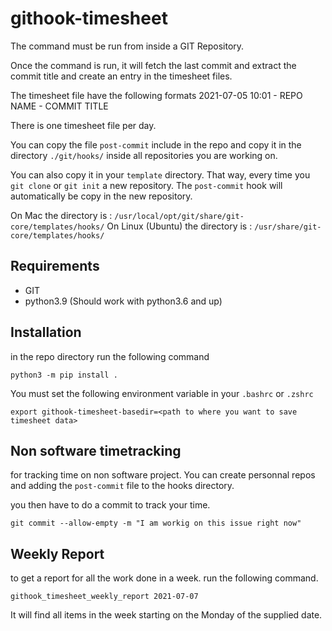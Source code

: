 # githook-timesheet

The command must be run from inside a GIT Repository.

Once the command is run, it will fetch the last commit and extract the commit title and create an entry in the timesheet files.

The timesheet file have the following formats
2021-07-05 10:01 - REPO NAME - COMMIT TITLE

There is one timesheet file per day.

You can copy the file `post-commit` include in the repo and copy it in the directory `./git/hooks/` inside all repositories you are working on.

You can also copy it in your `template` directory. That way, every time you `git clone` or `git init` a new repository. The `post-commit` hook will automatically be copy in the new repository.

On Mac the directory is : `/usr/local/opt/git/share/git-core/templates/hooks/`
On Linux (Ubuntu) the directory is : `/usr/share/git-core/templates/hooks/`


## Requirements
- GIT
- python3.9  (Should work with python3.6 and up)

## Installation

in the repo directory run the following command
```
python3 -m pip install .
```

You must set the following environment variable in your `.bashrc` or `.zshrc`
```
export githook-timesheet-basedir=<path to where you want to save timesheet data>
```

## Non software timetracking
for tracking time on non software project. You can create personnal repos and adding the `post-commit` file to the hooks directory.

you then have to do a commit to track your time.
```
git commit --allow-empty -m "I am workig on this issue right now"
```

## Weekly Report
to get a report for all the work done in a week. run the following command.
```
githook_timesheet_weekly_report 2021-07-07
```
It will find all items in the week starting on the Monday of the supplied date.
